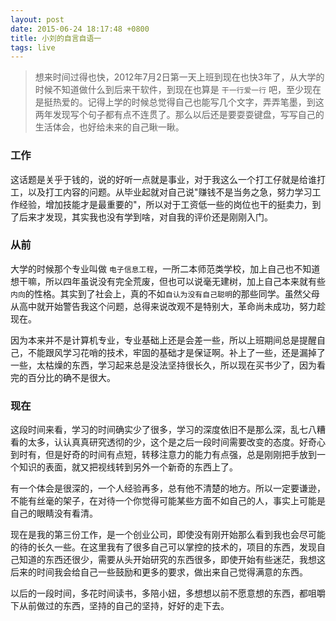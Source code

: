 ```yaml
---
layout: post
date: 2015-06-24 18:17:48 +0800
title: 小刘的自言自语一
tags: live
---
```


> 想来时间过得也快，2012年7月2日第一天上班到现在也快3年了，从大学的时候不知道做什么到后来干软件，到现在也算是 `干一行爱一行` 吧，至少现在是挺热爱的。记得上学的时候总觉得自己也能写几个文字，弄弄笔墨，到这两年发现写个句子都有点不连贯了。那么以后还是要耍耍键盘，写写自己的生活体会，也好给未来的自己瞅一瞅。

### 工作

这话题是关乎于钱的，说的好听一点就是事业，对于我这么一个打工仔就是给谁打工，以及打工内容的问题。从毕业起就对自己说"赚钱不是当务之急，努力学习工作经验，增加技能才是最重要的"，所以对于工资低一些的岗位也干的挺卖力，到了后来才发现，其实我也没有学到啥，对自我的评价还是刚刚入门。

### 从前

大学的时候那个专业叫做 `电子信息工程`，一所二本师范类学校，加上自己也不知道想干嘛，所以四年虽说没有完全荒废，但也可以说毫无建树，加上自己本来就有些`内向`的性格。其实到了社会上，真的不如`自认为没有自己聪明`的那些同学。虽然父母从高中就开始警告我这个问题，总得来说改观不是特别大，革命尚未成功，努力趁现在。

因为本来并不是计算机专业，专业基础上还是会差一些，所以上班期间总是提醒自己，不能跟风学习花哨的技术，牢固的基础才是保证啊。补上了一些，还是漏掉了一些，太枯燥的东西，学习起来总是没法坚持很长久，所以现在买书少了，因为看完的百分比的确不是很大。

### 现在

这段时间来看，学习的时间确实少了很多，学习的深度依旧不是那么深，乱七八糟看的太多，认认真真研究透彻的少，这个是之后一段时间需要改变的态度。好奇心到时有，但是好奇的时间有点短，转移注意力的能力有点强，总是刚刚把手放到一个知识的表面，就又把视线转到另外一个新奇的东西上了。

有一个体会是很深的，一个人经验再多，总有他不清楚的地方。所以一定要谦逊，不能有丝毫的架子，在对待一个你觉得可能某些方面不如自己的人，事实上可能是自己的眼睛没有看清。

现在是我的第三份工作，是一个创业公司，即使没有刚开始那么看到我也会尽可能的待的长久一些。在这里我有了很多自己可以掌控的技术的，项目的东西，发现自己知道的东西还很少，需要从头开始研究的东西很多，即使开始有些迷茫，我想这后来的时间我会给自己一些鼓励和更多的要求，做出来自己觉得满意的东西。

以后的一段时间，多花时间读书，多陪小妞，多想想以前不愿意想的东西，都咀嚼下从前做过的东西，坚持的自己的坚持，好好的走下去。


